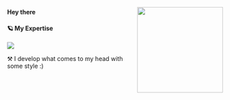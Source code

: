 <img align='right' src='https://user-images.githubusercontent.com/5713670/87202985-820dcb80-c2b6-11ea-9f56-7ec461c497c3.gif' width='200"'>

<div>
 <strong> Hey there </strong>
 <img src="https://media.giphy.com/media/hvRJCLFzcasrR4ia7z/giphy.gif" width="17px"/>
</div>


#### 🪐 My Expertise



<a href="https://github.com/amirallami-code">

<img src="https://skillicons.dev/icons?i=html,css,js,tailwind,regex, bootstrap,wordpress,ps" />

</a>

⚒️ I develop what comes to my head with some style :)

